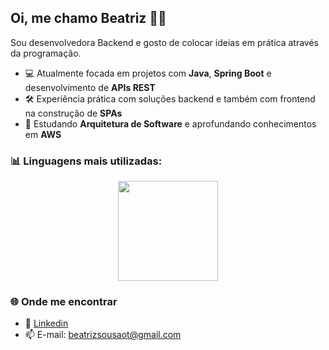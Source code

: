 ## Oi, me chamo Beatriz 👩‍💻

Sou desenvolvedora Backend e gosto de colocar ideias em prática através da programação.

- 💻 Atualmente focada em projetos com **Java**, **Spring Boot** e desenvolvimento de **APIs REST**
- 🛠️ Experiência prática com soluções backend e também com frontend na construção de **SPAs**
- 🌱 Estudando **Arquitetura de Software** e aprofundando conhecimentos em **AWS**

### 📊 Linguagens mais utilizadas:

<div align="center">
  <a href="https://github.com/biaxsbia">
    <img height="160em" src="https://github-readme-stats.vercel.app/api/top-langs/?username=biaxsbia&layout=compact&theme=radical&hide_title=true&langs_count=6" />
  </a>
</div>

### 🌐 Onde me encontrar

- 💼 [Linkedin](https://www.linkedin.com/in/beatriz-sousa-74949b228/)
- 📫 E-mail: [beatrizsousaot@gmail.com](mailto:beatrizsousaot@gmail.com)
